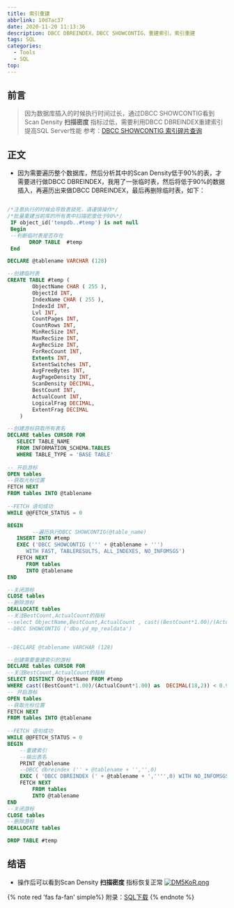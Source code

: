 ```yaml
---
title: 索引重建
abbrlink: 10d7ac37
date: 2020-11-20 11:13:36
description: DBCC DBREINDEX，DBCC SHOWCONTIG，重建索引，索引重建
tags: SQL
categories:
  - Tools
  - SQL
top:
---
```


## 前言

> 因为数据库插入的时候执行时间过长，通过DBCC SHOWCONTIG看到Scan Density **扫描密度** 指标过低，需要利用DBCC DBREINDEX重建索引提高SQL Server性能
>参考：[DBCC SHOWCONTIG 索引碎片查询]("https://blog.csdn.net/wangjunhe/article/details/7228208)

## 正文
- 因为需要遍历整个数据库，然后分析其中的Scan Density低于90%的表，才需要进行做DBCC DBREINDEX，我用了一张临时表，然后将低于90%的数据插入，再遍历出来做DBCC DBREINDEX，最后再删除临时表，如下：
```sql

/*注意执行的时候会导致表锁死，请谨慎操作*/
/*批量重建当前库的所有表中扫描密度低于90%*/
 IF object_id('tempdb..#temp') is not null 
 Begin
 --判断临时表是否存在
       DROP TABLE  #temp
 End

DECLARE @tablename VARCHAR (128)

--创建临时表
CREATE TABLE #temp (
		ObjectName CHAR ( 255 ),
		ObjectId INT,
		IndexName CHAR ( 255 ),
		IndexId INT,
		Lvl INT,
		CountPages INT,
		CountRows INT,
		MinRecSize INT,
		MaxRecSize INT,
		AvgRecSize INT,
		ForRecCount INT,
		Extents INT,
		ExtentSwitches INT,
		AvgFreeBytes INT,
		AvgPageDensity INT,
		ScanDensity DECIMAL,
		BestCount INT,
		ActualCount INT,
		LogicalFrag DECIMAL,
		ExtentFrag DECIMAL 
	)

--创建游标获取所有表名
DECLARE tables CURSOR FOR
   SELECT TABLE_NAME
   FROM INFORMATION_SCHEMA.TABLES
   WHERE TABLE_TYPE = 'BASE TABLE'
	 
-- 开启游标
OPEN tables
--获取光标位置
FETCH NEXT 
FROM tables INTO @tablename
	 
--FETCH 语句成功
WHILE @@FETCH_STATUS = 0

BEGIN
		--遍历执行DBCC SHOWCONTIG(@table_name)
   INSERT INTO #temp 
   EXEC ('DBCC SHOWCONTIG (''' + @tablename + ''') 
      WITH FAST, TABLERESULTS, ALL_INDEXES, NO_INFOMSGS')
   FETCH NEXT
      FROM tables
      INTO @tablename
END

--关闭游标
CLOSE tables
--删除游标
DEALLOCATE tables
--关注BestCount,ActualCount的指标
--select ObjectName,BestCount,ActualCount , cast((BestCount*1.00)/(ActualCount*1.00) as  DECIMAL(18,2)) as result  from #temp where ActualCount <> 0
--DBCC SHOWCONTIG ('dbo.yd_mp_realdata')


--DECLARE @tablename VARCHAR (128)

--创建需要重建索引的游标
DECLARE tables CURSOR FOR
--关注BestCount,ActualCount的指标
SELECT DISTINCT ObjectName FROM #temp
WHERE cast((BestCount*1.00)/(ActualCount*1.00) as  DECIMAL(18,2)) < 0.90 and ActualCount <> 0
-- 开启游标
OPEN tables
--获取光标位置
FETCH NEXT 
FROM tables INTO @tablename
	 
--FETCH 语句成功
WHILE @@FETCH_STATUS = 0
BEGIN
	--重建索引
	--输出表名
	PRINT @tablename
	--DBCC dbreindex ('' + @tablename + '','',0)
	EXEC ( 'DBCC DBREINDEX (' + @tablename + ','''',0) WITH NO_INFOMSGS ' )
	FETCH NEXT
		FROM tables
		INTO @tablename
END
--关闭游标
CLOSE tables
--删除游标
DEALLOCATE tables

DROP TABLE #temp


```

## 结语
- 操作后可以看到Scan Density **扫描密度** 指标恢复正常
[![DM5KoR.png](https://s3.ax1x.com/2020/11/20/DM5KoR.png)](https://imgchr.com/i/DM5KoR)


{% note red 'fas fa-fan' simple%}
附录：[SQL下载]("https://juno.lanzous.com/irRMgikpved)
{% endnote %}